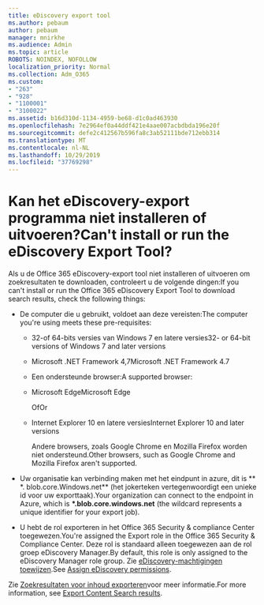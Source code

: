 ```yaml
---
title: eDiscovery export tool
ms.author: pebaum
author: pebaum
manager: mnirkhe
ms.audience: Admin
ms.topic: article
ROBOTS: NOINDEX, NOFOLLOW
localization_priority: Normal
ms.collection: Adm_O365
ms.custom:
- "263"
- "928"
- "1100001"
- "3100022"
ms.assetid: b16d310d-1134-4959-be68-d1c0ad463930
ms.openlocfilehash: 7e2964ef0a44ddf421e4aae007acbdbda196e20f
ms.sourcegitcommit: defe2c412567b596fa8c3ab52111bde712ebb314
ms.translationtype: MT
ms.contentlocale: nl-NL
ms.lasthandoff: 10/29/2019
ms.locfileid: "37769298"
---
```

# <a name="cant-install-or-run-the-ediscovery-export-tool"></a><span data-ttu-id="e0aad-102">Kan het eDiscovery-export programma niet installeren of uitvoeren?</span><span class="sxs-lookup"><span data-stu-id="e0aad-102">Can't install or run the eDiscovery Export Tool?</span></span>

<span data-ttu-id="e0aad-103">Als u de Office 365 eDiscovery-export tool niet installeren of uitvoeren om zoekresultaten te downloaden, controleert u de volgende dingen:</span><span class="sxs-lookup"><span data-stu-id="e0aad-103">If you can't install or run the Office 365 eDiscovery Export Tool to download search results, check the following things:</span></span>
  
- <span data-ttu-id="e0aad-104">De computer die u gebruikt, voldoet aan deze vereisten:</span><span class="sxs-lookup"><span data-stu-id="e0aad-104">The computer you're using meets these pre-requisites:</span></span>

  - <span data-ttu-id="e0aad-105">32-of 64-bits versies van Windows 7 en latere versies</span><span class="sxs-lookup"><span data-stu-id="e0aad-105">32- or 64-bit versions of Windows 7 and later versions</span></span>

  - <span data-ttu-id="e0aad-106">Microsoft .NET Framework 4,7</span><span class="sxs-lookup"><span data-stu-id="e0aad-106">Microsoft .NET Framework 4.7</span></span>

  - <span data-ttu-id="e0aad-107">Een ondersteunde browser:</span><span class="sxs-lookup"><span data-stu-id="e0aad-107">A supported browser:</span></span>

  - <span data-ttu-id="e0aad-108">Microsoft Edge</span><span class="sxs-lookup"><span data-stu-id="e0aad-108">Microsoft Edge</span></span>

    <span data-ttu-id="e0aad-109">Of</span><span class="sxs-lookup"><span data-stu-id="e0aad-109">Or</span></span>

  - <span data-ttu-id="e0aad-110">Internet Explorer 10 en latere versies</span><span class="sxs-lookup"><span data-stu-id="e0aad-110">Internet Explorer 10 and later versions</span></span>

    <span data-ttu-id="e0aad-111">Andere browsers, zoals Google Chrome en Mozilla Firefox worden niet ondersteund.</span><span class="sxs-lookup"><span data-stu-id="e0aad-111">Other browsers, such as Google Chrome and Mozilla Firefox aren't supported.</span></span>

- <span data-ttu-id="e0aad-112">Uw organisatie kan verbinding maken met het eindpunt in azure, dit is \*\* \*. blob.core.Windows.net\*\* (het jokerteken vertegenwoordigt een unieke id voor uw exporttaak).</span><span class="sxs-lookup"><span data-stu-id="e0aad-112">Your organization can connect to the endpoint in Azure, which is **\*.blob.core.windows.net** (the wildcard represents a unique identifier for your export job).</span></span>

- <span data-ttu-id="e0aad-113">U hebt de rol exporteren in het Office 365 Security &amp; compliance Center toegewezen.</span><span class="sxs-lookup"><span data-stu-id="e0aad-113">You're assigned the Export role in the Office 365 Security &amp; Compliance Center.</span></span> <span data-ttu-id="e0aad-114">Deze rol is standaard alleen toegewezen aan de rol groep eDiscovery Manager.</span><span class="sxs-lookup"><span data-stu-id="e0aad-114">By default, this role is only assigned to the eDiscovery Manager role group.</span></span> <span data-ttu-id="e0aad-115">Zie [eDiscovery-machtigingen toewijzen](https://docs.microsoft.com/office365/securitycompliance/assign-ediscovery-permissions).</span><span class="sxs-lookup"><span data-stu-id="e0aad-115">See [Assign eDiscovery permissions](https://docs.microsoft.com/office365/securitycompliance/assign-ediscovery-permissions).</span></span>

<span data-ttu-id="e0aad-116">Zie [Zoekresultaten voor inhoud exporteren](https://docs.microsoft.com/office365/securitycompliance/export-search-results)voor meer informatie.</span><span class="sxs-lookup"><span data-stu-id="e0aad-116">For more information, see [Export Content Search results](https://docs.microsoft.com/office365/securitycompliance/export-search-results).</span></span>
  